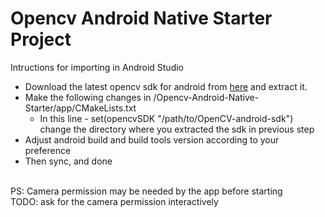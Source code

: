 # Opencv Android Native Starter Project

Intructions for importing in Android Studio

- Download the latest opencv sdk for android from <a href="https://opencv.org/releases.html">here</a> and extract it.
- Make the following changes in /Opencv-Android-Native-Starter/app/CMakeLists.txt
  - In this line - set(opencvSDK "/path/to/OpenCV-android-sdk") 
    change the directory where you extracted the sdk in previous step
- Adjust android build and build tools version according to your preference
- Then sync, and done
<br><br>

PS: Camera permission may be needed by the app before starting <br>
TODO: ask for the camera permission interactively
